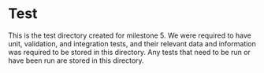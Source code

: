# Test

This is the test directory created for milestone 5. We were required to have unit, validation, and integration tests, and their relevant data and information was required to be stored in this directory. Any tests that need to be run or have been run are stored in this directory. 